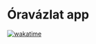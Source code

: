 # Óravázlat app

[![wakatime](https://wakatime.com/badge/user/6aaca315-e338-4287-a2b7-d2ddf98a9eb3/project/018b1f06-1847-4bc6-8105-833dde460260.svg?style=for-the-badge)](https://wakatime.com/badge/user/6aaca315-e338-4287-a2b7-d2ddf98a9eb3/project/018b1f06-1847-4bc6-8105-833dde460260)
